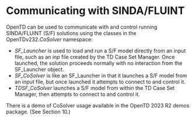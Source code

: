 # Communicating with SINDA/FLUINT

OpenTD can be used to communicate with and control running SINDA/FLUINT (S/F) solutions using the classes in the OpenTDv232.*CoSolver* namespace:

- *SF_Launcher* is used to load and run a S/F model directly from an input file, such as an *inp* file created by the TD Case Set Manager. Once launched, the solution proceeds normally with no interaction from the SF_Launcher object.
- *SF_CoSolver* is like an SF_Launcher in that it launches a S/F model from an input file, but once launched it attempts to connect to and control it.
- *TDSF_CoSolver* launches a S/F model from within the TD Case Set Manager, then attempts to connect to and control it.

There is a demo of CoSolver usage available in the OpenTD 2023 R2 demos package. (See Section 10.)
